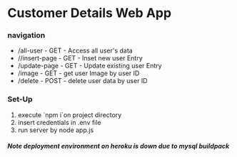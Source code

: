 # Customer Details Web App
### navigation
<ul>
<li>/all-user - GET - Access all user's data</li>
<li>//insert-page - GET - Inset new user Entry</li>
<li>/update-page - GET - Update existing user Entry</li>
<li>/image - GET - get user Image by user ID</li>
<li>/delete - POST - delete user data by user ID</li>
</ul>

### Set-Up
<ol>
<li>execute `npm i`on project directory
<li>insert credentials in .env file
<li>run server by node app.js
</ol>

##### Note deployment environment on heroku is down due to mysql buildpack
